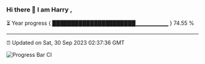 ### Hi there 👋 I am Harry , 

⏳ Year progress { ██████████████████████▁▁▁▁▁▁▁▁ } 74.55 %

---

⏰ Updated on Sat, 30 Sep 2023 02:37:36 GMT

![Progress Bar CI](https://github.com/duykhang68/duykhang68/workflows/Progress%20Bar%20CI/badge.svg)
